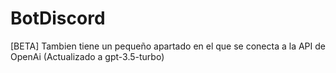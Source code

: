 # BotDiscord


[BETA]
Tambien tiene un pequeño apartado en el que se conecta a la  API de OpenAi (Actualizado a gpt-3.5-turbo)
